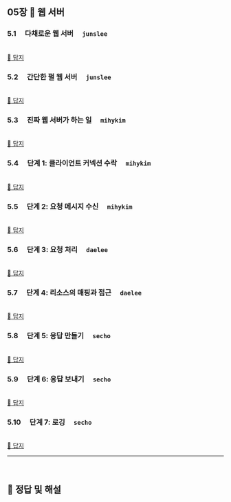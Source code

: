 ## 05장 :octopus: 웹 서버
### 5.1　  다채로운 웹 서버　 `junslee`

<br>[:page_facing_up: 답지](#51--다채로운-웹-서버-junslee-1)


### 5.2　  간단한 펄 웹 서버　 `junslee`

<br>[:page_facing_up: 답지](#51--다채로운-웹-서버-junslee-1)

### 5.3　  진짜 웹 서버가 하는 일　 `mihykim`

<br>[:page_facing_up: 답지](#51--다채로운-웹-서버-junslee-1)

### 5.4　  단계 1: 클라이언트 커넥션 수락　 `mihykim`

<br>[:page_facing_up: 답지](#51--다채로운-웹-서버-junslee-1)

### 5.5　  단계 2: 요청 메시지 수신　 `mihykim`

<br>[:page_facing_up: 답지](#51--다채로운-웹-서버-junslee-1)

### 5.6　  단계 3: 요청 처리　 `daelee`

<br>[:page_facing_up: 답지](#51--다채로운-웹-서버-junslee-1)

### 5.7　  단계 4: 리소스의 매핑과 접근　 `daelee`

<br>[:page_facing_up: 답지](#51--다채로운-웹-서버-junslee-1)

### 5.8　  단계 5: 응답 만들기　 `secho`

<br>[:page_facing_up: 답지](#51--다채로운-웹-서버-junslee-1)

### 5.9　  단계 6: 응답 보내기　 `secho`

<br>[:page_facing_up: 답지](#51--다채로운-웹-서버-junslee-1)

### 5.10　  단계 7: 로깅　 `secho`

<br>[:page_facing_up: 답지](#51--다채로운-웹-서버-junslee-1)




---

<br>


## :page_facing_up: 정답 및 해설 
